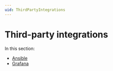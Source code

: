 ```yaml
---
uid: ThirdPartyIntegrations
---
```


# Third-party integrations

In this section:

- [Ansible](xref:Configure_DataMiner_using_Ansible)
- [Grafana](xref:Grafana_plugin)
